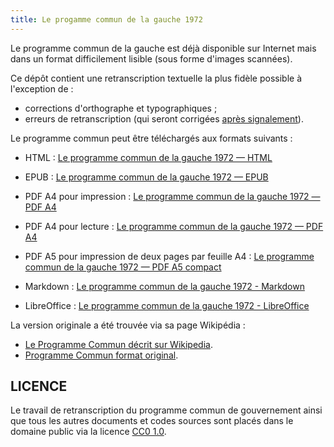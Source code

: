 ```yaml
---
title: Le progamme commun de la gauche 1972
---
```



Le programme commun de la gauche est déjà disponible sur Internet mais dans un
format difficilement lisible (sous forme d'images scannées).

Ce dépôt contient une retranscription textuelle la plus fidèle possible à
l'exception de :

- corrections d'orthographe et typographiques ;
- erreurs de retranscription (qui seront corrigées
[après signalement](https://github.com/ProgrammeCommun1972/Programmecommun1972.github.io/issues)).

Le programme commun peut être téléchargés aux formats suivants :

- HTML :
[Le programme commun de la gauche 1972 — HTML](https://ProgrammeCommun1972.github.io/Le_programme_commun_de_gouvernement_1972.html)
- EPUB :
[Le programme commun de la gauche 1972 — EPUB](https://ProgrammeCommun1972.github.io/Le_programme_commun_de_gouvernement_1972.epub)
- PDF A4 pour impression :
[Le programme commun de la gauche 1972 — PDF A4](https://ProgrammeCommun1972.github.io/Le_programme_commun_de_gouvernement_1972-a4-screen.pdf)
- PDF A4 pour lecture :
[Le programme commun de la gauche 1972 — PDF A4](https://ProgrammeCommun1972.github.io/Le_programme_commun_de_gouvernement_1972-a4-print.pdf)
- PDF A5 pour impression de deux pages par feuille A4 :
[Le programme commun de la gauche 1972 — PDF A5 compact](https://ProgrammeCommun1972.github.io/Le_programme_commun_de_gouvernement_1972-a5.pdf)

- Markdown : [Le programme commun de la gauche 1972 - Markdown](https://ProgrammeCommun1972.github.io///)
- LibreOffice : [Le programme commun de la gauche 1972 - LibreOffice](https://github.com///)

La version originale a été trouvée via sa page Wikipédia :

- [Le Programme Commun décrit sur Wikipedia](https://fr.wikipedia.org/wiki/Programme_commun_de_la_gauche).
- [Programme Commun format original](http://www.m-pep.org/IMG/pdf/Texte_Programme_commun_gauche.pdf).


## LICENCE

Le travail de retranscription du programme commun de gouvernement ainsi que
tous les autres documents et codes sources sont placés dans le domaine public
via la licence [CC0 1.0](https://creativecommons.org/publicdomain/zero/1.0/).

